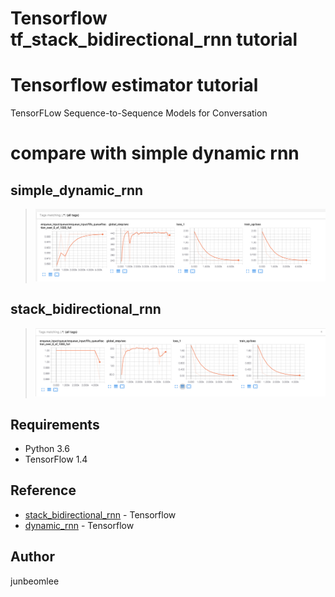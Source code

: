 # Tensorflow tf_stack_bidirectional_rnn tutorial

# Tensorflow estimator tutorial

TensorFLow Sequence-to-Sequence Models for Conversation

# compare with simple dynamic rnn
## simple_dynamic_rnn
> ![simple_dynamic_rnn](simple_dynamic_rnn.png)
## stack_bidirectional_rnn
> ![stack_bidirectional_rnn](stack_bidiectional_rnn.png)
## Requirements

- Python 3.6
- TensorFlow 1.4

## Reference

- [stack_bidirectional_rnn](https://www.tensorflow.org/api_docs/python/tf/contrib/rnn/stack_bidirectional_rnn) - Tensorflow
- [dynamic_rnn](https://www.tensorflow.org/versions/r1.3/api_docs/python/tf/nn/dynamic_rnn) - Tensorflow

## Author
junbeomlee

